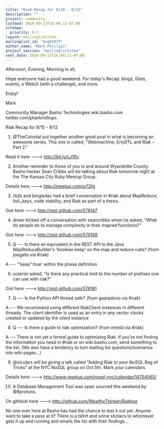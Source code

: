 ```yaml
---
title: "Riak Recap for 9/10 - 9/12"
description: ""
project: community
lastmod: 2010-09-13T16:04:11-07:00
sitemap:
  priority: 0.2
layout: mailinglistitem
mailinglist_id: "msg01073"
author_name: "Mark Phillips"
project_section: "mailinglistitem"
sent_date: 2010-09-13T16:04:11-07:00
---
```



Afternoon, Evening, Morning to all,

Hope everyone had a good weekend. For today's Recap: blogs, Gists,
events, a WebUI (with a challenge), and more.

Enjoy!

Mark

Community Manager
Basho Technologies
wiki.basho.com
twitter.com/pharkmilliups

Riak Recap for 9/10 - 9/12

1) @TheColonial put together another great post in what is becoming an
awesome series. This one is called, "Webmachine, ErlyDTL and Riak –
Part 2."

Read it here ---&gt; http://bit.ly/cJ1fIv

2) Another reminder to those of you in and around Wyandotte County:
Basho hacker Sean Cribbs will be talking about Riak tomorrow night at
the The Kansas City Ruby Meetup Group.

Details here ---&gt; http://meetup.com/u/12fg

3) rb2k and bingledac had a brief conversation in #riak about
MapReduce, list\\_keys, code stability, and Riak as part of a thesis.

Gist here ---&gt; http://gist.github.com/578147

4) drewr kicked off a conversation with seancribbs when he asked,
"What do people do to manage complexity in their mapred functions?"

Gist here ---&gt; http://gist.github.com/578168

5) Q --- Is there an equivalent in the REST API to the Java
MapReduceBuilder's 'boolean keep' on the map and reduce calls? (from
joegallo via #riak)

 A --- '"keep":true' within the phase definition

6) outerim asked, "Is there any practical limit to the number of
prefixes one can use with riak?"

Gist here ---&gt; http://gist.github.com/578181

7) Q --- Is the Python API thread safe? (from gaaradono via #riak)

 A --- We recommend using different RiakClient instances in
different threads. The client identifier is used as an entry in any
vector clocks created or updated by the client instance

8) Q --- Is there a guide to riak optimization? (from mheld via #riak)

 A --- There is not yet a formal guide to optimizing Riak. If
you're not finding the information you need in #riak or on
wiki.basho.com, send something to the list. (We also have a tendency
to turn mailing list questions/scenarios into wiki pages...)

9) @siculars will be giving a talk called "Adding Riak to your NoSQL
Bag of Tricks" at the NYC NoSQL group on Oct 5th. Mark your
calendars.

Details here ---&gt; http://www.meetup.com/nosql-nyc/calendar/14754065/

10) A Database Management Tool was open sourced this weekend by @8protons.

On githbub here ---&gt; http://github.com/WealthyThinker/Riaktive

No one over here at Basho has had the chance to test it out yet.
Anyone want to take a pass at it? There is a tshirt and some stickers
to whomever gets it up and running and emails the list with their
findings...

